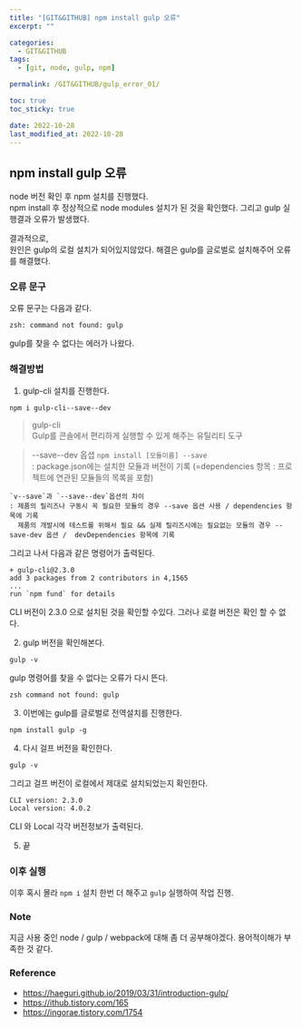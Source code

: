 ```yaml
---
title: "[GIT&GITHUB] npm install gulp 오류"
excerpt: ""

categories:
  - GIT&GITHUB
tags:
  - [git, node, gulp, npm]

permalink: /GIT&GITHUB/gulp_error_01/

toc: true
toc_sticky: true

date: 2022-10-28
last_modified_at: 2022-10-28
---
```


## npm install gulp 오류 
node 버전 확인 후 npm 설치를 진행했다.  
npm install 후 정상적으로 node modules 설치가 된 것을 확인했다. 
그리고 gulp 실행결과 오류가 발생했다. 

결과적으로,  
원인은 gulp의 로컬 설치가 되어있지않았다. 
해결은 gulp를 글로벌로 설치해주어 오류를 해결했다. 
  
### 오류 문구 

오류 문구는 다음과 같다.
```
zsh: command not found: gulp
```
  
gulp를 찾을 수 없다는 에러가 나왔다. 

  
### 해결방법 

1. gulp-cli 설치를 진행한다. 
  ```
  npm i gulp-cli--save--dev
  ```
  
  > gulp-cli  
    Gulp를 콘솔에서 편리하게 실행할 수 있게 해주는 유틸리티 도구
      
  > --save--dev 옵셥
    `npm install [모듈이름] --save`  
    : package.json에는 설치한 모듈과 버전이 기록 (=dependencies 항목 : 프로젝트에 연관된 모듈들의 목록을 포함)
      
    `v--save`과 `--save--dev`옵션의 차이  
    : 제품의 릴리즈나 구동시 꼭 필요한 모듈의 경우 --save 옵션 사용 / dependencies 항목에 기록  
      제품의 개발시에 테스트를 위해서 필요 && 실제 릴리즈시에는 필요없는 모듈의 경우 --save-dev 옵션 /  devDependencies 항목에 기록
  
  그리고 나서 다음과 같은 명령어가 출력된다. 
  ```
  + gulp-cli@2.3.0
  add 3 packages from 2 contributors in 4,1565
  ...
  run `npm fund` for details 
  ```
  CLI 버전이 2.3.0 으로 설치된 것을 확인할 수있다.
  그러나 로컬 버전은 확인 할 수 없다.

2. gulp 버전을 확인해본다. 
  ```
  gulp -v
  ```
    
  gulp 명령어를 찾을 수 없다는 오류가 다시 뜬다. 
  ```
  zsh command not found: gulp
  ```


3. 이번에는 gulp를 글로벌로 전역설치를 진행한다.
  ```
  npm install gulp -g
  ```

4. 다시 걸프 버전을 확인한다. 
  ```
  gulp -v
  ```

  그리고 걸프 버전이 로컬에서 제대로 설치되었는지 확인한다. 
  ```
  CLI version: 2.3.0 
  Local version: 4.0.2
  ```
  CLI 와 Local 각각 버전정보가 출력된다. 

5. 끝


### 이후 실행 
이후 혹시 몰라 `npm i` 설치 한번 더 해주고 `gulp` 실행하여 작업 진행.



### Note
지금 사용 중인 node / gulp / webpack에 대해 좀 더 공부해야겠다. 
용어적이해가 부족한 것 같다.

### Reference
- https://haeguri.github.io/2019/03/31/introduction-gulp/
- https://ithub.tistory.com/165
- https://ingorae.tistory.com/1754